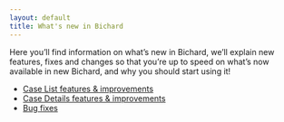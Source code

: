 ```yaml
---
layout: default
title: What's new in Bichard
---
```


Here you’ll find information on what’s new in Bichard, we’ll explain new features, fixes and changes so that you’re up to speed on what’s now available in new Bichard, and why you should start using it!

- [Case List features & improvements](case-list/)
- [Case Details features & improvements](case-details/)
- [Bug fixes](bug-fixes/)
  <!-- - [Reports](reports/) -->
  <!-- - [User Management](user-management/) -->
